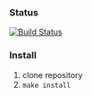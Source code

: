 ### Status
[![Build Status](https://travis-ci.org/sukhorukovmv/php-project-lvl1.svg?branch=master.png)](https://travis-ci.org/simkimsia/UtilityBehaviors)

### Install
1. clone repository
1. `make install`



